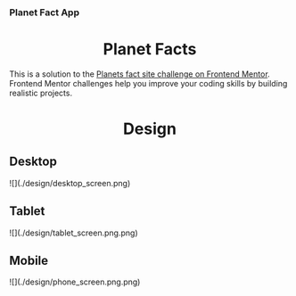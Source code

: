 ### Planet Fact App

<h1 align="center">Planet Facts</h1>

<p>This is a solution to the <a href="https://www.frontendmentor.io/challenges/planets-fact-site-gazqN8w_f">Planets fact site challenge on Frontend Mentor</a>. Frontend Mentor challenges help you improve your coding skills by building realistic projects.</p>

<h1 align="center">Design</h2>

<h2>Desktop</h2>
![](./design/desktop_screen.png)
<h2>Tablet</h2>
![](./design/tablet_screen.png.png)

<h2>Mobile</h2>
![](./design/phone_screen.png.png)
